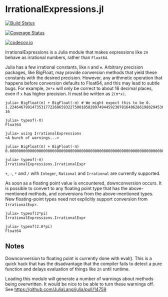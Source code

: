 # IrrationalExpressions.jl

[![Build Status](https://travis-ci.org/perrutquist/IrrationalExpressions.jl.svg?branch=master)](https://travis-ci.org/perrutquist/IrrationalExpressions.jl)

[![Coverage Status](https://coveralls.io/repos/perrutquist/IrrationalExpressions.jl/badge.svg?branch=master&service=github)](https://coveralls.io/github/perrutquist/IrrationalExpressions.jl?branch=master)

[![codecov.io](http://codecov.io/github/perrutquist/IrrationalExpressions.jl/coverage.svg?branch=master)](http://codecov.io/github/perrutquist/IrrationalExpressions.jl?branch=master)

IrrationalExpressions is a Julia module that makes expressions like `2π` behave as irrational numbers, rather than `Float64`.

Julia has a few irrational constants, like `π` and `e`. Arbitrary precision packages, like BigFloat, may provide conversion methods that yield these constants with the desired precision. However, any arithmetic operation that happens before conversion defaults to Float64, and this may lead to subtle bugs. For example, `2π*x` will only be correct to about 16 decimal places, even if `x` has higher precision. It must be written as `2(π*x)`.

```
julia> BigFloat(π) + BigFloat(-π) # We might expect this to be 0.
1.224646799147353177226065932275001058209749445923078164062861980294536250318213e-16

julia> typeof(-π)
Float64

julia> using IrrationalExpressions
<A bunch of warnings...>

julia> BigFloat(π) + BigFloat(-π)
0.000000000000000000000000000000000000000000000000000000000000000000000000000000

julia> typeof(-π)
IrrationalExpressions.IrrationalExpr
```

`+`, `-`, `*` and `/` with `Integer`, `Rational` and `Irrational` are
currently supported.

As soon as a floating point value is encountered, downconversion occurs. It is possible to convert to any floating point type that has the above-mentioned methods, and conversions from the above-mentioned types. New floating-point types need not explicitly support conversion from `IrrationalExpr`.


```
julia> typeof(2*pi)
IrrationalExpressions.IrrationalExpr

julia> typeof(2.0*pi)
Float64
```

## Notes

Downconversion to floating point is currently done with eval(). This is a quick
hack that has the disadvantage that the compiler fails to detect a pure function
and delays evaluation of things like `2π` until runtime.

Loading this module will generate a number of warnings about methods being overwritten.
It would be nice to be able to turn these warnings off. See https://github.com/JuliaLang/julia/pull/14759

